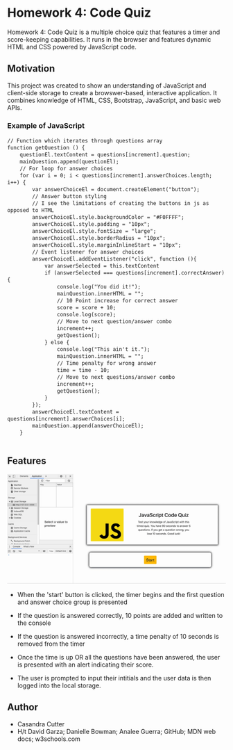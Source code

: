 # Homework 4: Code Quiz

Homework 4: Code Quiz is a multiple choice quiz that features a timer and score-keeping capabilities. It runs in the browser and features dynamic HTML and CSS powered by JavaScript code.

## Motivation
This project was created to show an understanding of JavaScript and client-side storage to create a browswer-based, interactive application. It combines knowledge of HTML, CSS, Bootstrap, JavaScript, and basic web APIs.

### Example of JavaScript
```
// Function which iterates through questions array
function getQuestion () {
    questionEl.textContent = questions[increment].question;
    mainQuestion.append(questionEl);
    // For loop for answer choices
    for (var i = 0; i < questions[increment].answerChoices.length; i++) {
        var answerChoiceEl = document.createElement("button");
        // Answer button styling 
        // I see the limitations of creating the buttons in js as opposed to HTML
        answerChoiceEl.style.backgroundColor = "#F0FFFF";
        answerChoiceEl.style.padding = "10px";
        answerChoiceEl.style.fontSize = "large";
        answerChoiceEl.style.borderRadius = "10px";
        answerChoiceEl.style.marginInlineStart = "10px";
        // Event listener for answer choices
        answerChoiceEl.addEventListener("click", function (){
            var answerSelected = this.textContent
            if (answerSelected === questions[increment].correctAnswer) {
                console.log("You did it!");
                mainQuestion.innerHTML = "";
                // 10 Point increase for correct answer
                score = score + 10;
                console.log(score);
                // Move to next question/answer combo
                increment++;
                getQuestion();
            } else {
                console.log("This ain't it.");
                mainQuestion.innerHTML = "";
                // Time penalty for wrong answer
                time = time - 10;
                // Move to next questions/answer combo
                increment++;
                getQuestion();
            } 
        });
        answerChoiceEl.textContent = questions[increment].answerChoices[i];
        mainQuestion.append(answerChoiceEl); 
    }
    
```

## Features

<img src = assets/code-quiz.gif>

* When the 'start' button is clicked, the timer begins and the first question and answer choice group is presented

* If the question is answered correctly, 10 points are added and written to the console

* If the question is answered incorrectly, a time penalty of 10 seconds is removed from the timer

* Once the time is up OR all the questions have been answered, the user is presented with an alert indicating their score.

* The user is prompted to input their intitials and the user data is then logged into the local storage.

## Author

* Casandra Cutter
* H/t David Garza; Danielle Bowman; Analee Guerra; GitHub; MDN web docs; w3schools.com

